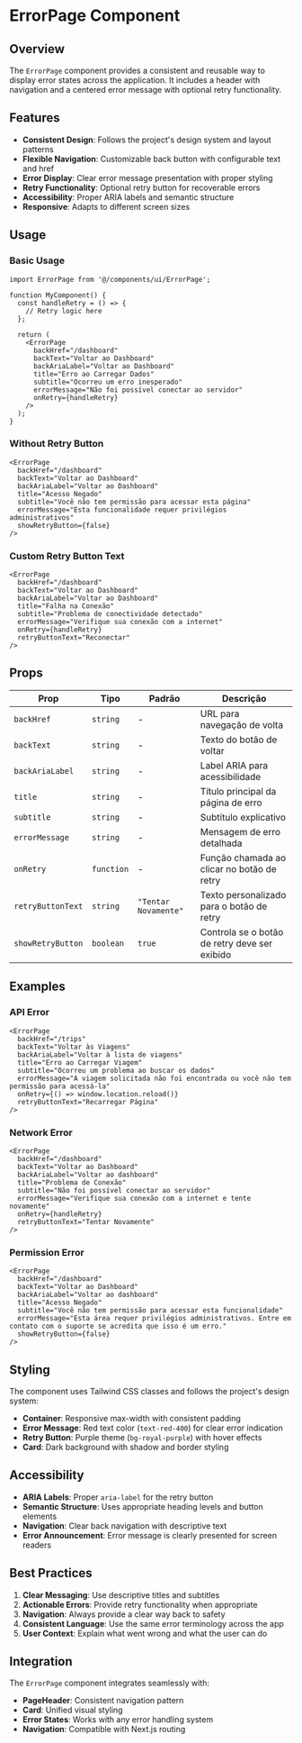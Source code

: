 # ErrorPage Component

## Overview

The `ErrorPage` component provides a consistent and reusable way to display error states across the application. It includes a header with navigation and a centered error message with optional retry functionality.

## Features

- **Consistent Design**: Follows the project's design system and layout patterns
- **Flexible Navigation**: Customizable back button with configurable text and href
- **Error Display**: Clear error message presentation with proper styling
- **Retry Functionality**: Optional retry button for recoverable errors
- **Accessibility**: Proper ARIA labels and semantic structure
- **Responsive**: Adapts to different screen sizes

## Usage

### Basic Usage

```tsx
import ErrorPage from '@/components/ui/ErrorPage';

function MyComponent() {
  const handleRetry = () => {
    // Retry logic here
  };

  return (
    <ErrorPage
      backHref="/dashboard"
      backText="Voltar ao Dashboard"
      backAriaLabel="Voltar ao Dashboard"
      title="Erro ao Carregar Dados"
      subtitle="Ocorreu um erro inesperado"
      errorMessage="Não foi possível conectar ao servidor"
      onRetry={handleRetry}
    />
  );
}
```

### Without Retry Button

```tsx
<ErrorPage
  backHref="/dashboard"
  backText="Voltar ao Dashboard"
  backAriaLabel="Voltar ao Dashboard"
  title="Acesso Negado"
  subtitle="Você não tem permissão para acessar esta página"
  errorMessage="Esta funcionalidade requer privilégios administrativos"
  showRetryButton={false}
/>
```

### Custom Retry Button Text

```tsx
<ErrorPage
  backHref="/dashboard"
  backText="Voltar ao Dashboard"
  backAriaLabel="Voltar ao Dashboard"
  title="Falha na Conexão"
  subtitle="Problema de conectividade detectado"
  errorMessage="Verifique sua conexão com a internet"
  onRetry={handleRetry}
  retryButtonText="Reconectar"
/>
```

## Props

| Prop              | Tipo      | Padrão                | Descrição                                    |
| ----------------- | --------- | --------------------- | -------------------------------------------- |
| `backHref`        | `string`  | -                     | URL para navegação de volta                  |
| `backText`        | `string`  | -                     | Texto do botão de voltar                     |
| `backAriaLabel`   | `string`  | -                     | Label ARIA para acessibilidade               |
| `title`           | `string`  | -                     | Título principal da página de erro           |
| `subtitle`        | `string`  | -                     | Subtítulo explicativo                        |
| `errorMessage`    | `string`  | -                     | Mensagem de erro detalhada                   |
| `onRetry`         | `function`| -                     | Função chamada ao clicar no botão de retry   |
| `retryButtonText` | `string`  | `"Tentar Novamente"`  | Texto personalizado para o botão de retry   |
| `showRetryButton` | `boolean` | `true`                | Controla se o botão de retry deve ser exibido |

## Examples

### API Error

```tsx
<ErrorPage
  backHref="/trips"
  backText="Voltar às Viagens"
  backAriaLabel="Voltar à lista de viagens"
  title="Erro ao Carregar Viagem"
  subtitle="Ocorreu um problema ao buscar os dados"
  errorMessage="A viagem solicitada não foi encontrada ou você não tem permissão para acessá-la"
  onRetry={() => window.location.reload()}
  retryButtonText="Recarregar Página"
/>
```

### Network Error

```tsx
<ErrorPage
  backHref="/dashboard"
  backText="Voltar ao Dashboard"
  backAriaLabel="Voltar ao dashboard"
  title="Problema de Conexão"
  subtitle="Não foi possível conectar ao servidor"
  errorMessage="Verifique sua conexão com a internet e tente novamente"
  onRetry={handleRetry}
  retryButtonText="Tentar Novamente"
/>
```

### Permission Error

```tsx
<ErrorPage
  backHref="/dashboard"
  backText="Voltar ao Dashboard"
  backAriaLabel="Voltar ao dashboard"
  title="Acesso Negado"
  subtitle="Você não tem permissão para acessar esta funcionalidade"
  errorMessage="Esta área requer privilégios administrativos. Entre em contato com o suporte se acredita que isso é um erro."
  showRetryButton={false}
/>
```

## Styling

The component uses Tailwind CSS classes and follows the project's design system:

- **Container**: Responsive max-width with consistent padding
- **Error Message**: Red text color (`text-red-400`) for clear error indication
- **Retry Button**: Purple theme (`bg-royal-purple`) with hover effects
- **Card**: Dark background with shadow and border styling

## Accessibility

- **ARIA Labels**: Proper `aria-label` for the retry button
- **Semantic Structure**: Uses appropriate heading levels and button elements
- **Navigation**: Clear back navigation with descriptive text
- **Error Announcement**: Error message is clearly presented for screen readers

## Best Practices

1. **Clear Messaging**: Use descriptive titles and subtitles
2. **Actionable Errors**: Provide retry functionality when appropriate
3. **Navigation**: Always provide a clear way back to safety
4. **Consistent Language**: Use the same error terminology across the app
5. **User Context**: Explain what went wrong and what the user can do

## Integration

The `ErrorPage` component integrates seamlessly with:

- **PageHeader**: Consistent navigation pattern
- **Card**: Unified visual styling
- **Error States**: Works with any error handling system
- **Navigation**: Compatible with Next.js routing
